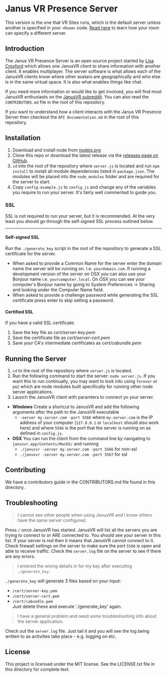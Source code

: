 # Janus VR Presence Server

This version is the one that VR Sites runs, which is the default server unless another is specified in your `<Room>` code. [Read here](http://www.dgp.toronto.edu/~mccrae/projects/firebox/notes.html#multiserver) to learn how your room can specify a different server.

## Introduction

The Janus VR Presence Server is an open source project started by [Lisa Croxford](https://github.com/lisa-lionheart) which allows one JanusVR client to share information with another client. It enables multiplayer.  The server software is what allows each of the JanusVR clients know where other avatars are geographically and who else is in the same virtual space.  It is also what enables things like chat.

If you need more information or would like to get involved, you will find most JanusVR enthusiasts on the [JanusVR subreddit](http://www.reddit.com/r/janusVR/). You can also read the `CONTRIBUTORS.md` file in the root of this repository.

If you want to understand how a client interacts with the Janus VR Presence Server then checkout the `API Documentation.md` in the root of this repository.

## Installation

1. Download and install node from [nodejs.org](http://nodejs.org)
1. Clone this repo or download the latest release via the [releases page on GitHub](https://github.com/janusvr/janus-server/releases).
1. `cd` into the root of the repository where `server.js` is located and run `npm install` to install all module dependencies listed in `package.json`. The modules will be placed into the `node_modules` folder and are required for the server to start.
1. Copy `config-example.js` to `config.js` and change any of the variables you require to run your server. It's fairly well commented to guide you.

### SSL
SSL is not required to run your server, but it is recommended. At the very least you should go through the self-signed SSL process outlined below.

---
#### Self-signed SSL
Run the `./generate_key` script in the root of the repository to generate a SSL certificate for the server.

* When asked to provide a Common Name for the server enter the domain name the server will be running on. I.e. `yourdomain.com`. If running a development version of the server on OSX you can also use your Bonjour name i.e. `yourcomputer.local`. On OSX you can see your computer's Bonjour name by going to System Preferences -> Sharing and looking under the Computer Name field.
* When asked to provide a challenge password while generating the SSL certificate press enter to skip setting a password.

#### Certified SSL
If you have a valid SSL certificate:

1. Save the key file as *cert/server-key.pem*
1. Save the certificate file as *cert/server-cert.pem*
1. Save your CA's intermediate certificates as *cert/cabundle.pem*

## Running the Server

1. `cd` to the root of the repository where `server.js` is located.
1. Run the following command to start the server: `node server.js`. If you want this to run continually, you may want to look into using `forever` or `pm2` which are node modules built specifically for running other node server applications.
1. Launch the JanusVR client with paramters to connect yo your server.
 * **Windows** Create a shortcut to JanusVR and add the following arguments after the path to the JanusVR executable
    * `-server my.server.com -port 5566` where `my.server.com` is the IP address of your computer (`127.0.0.1` or `localhost` should also work here) and where `5566` is the port that the server is running on as defined in `config.js`.
 * **OSX** You can run the client from the command line by navigating to `janusvr.app/Contents/MacOS/` and running
    * `./janusvr -server my.server.com -port 5566` for non-ssl
    * `./janusvr -server my.server.com -port 5567` for ssl

Contributing
------------
We have a contributors guide in the CONTRIBUTORS.md file found in this directory.

Troubleshooting
------------------

> I cannot see other people when using JanusVR and I know others have the same server configured.

Press `/` once JanusVR has started. JanusVR will list all the servers you are trying to connect to or ARE connected to. You should see your server in this list. If your server is red then it means that JanusVR cannot connect to it. Check firewall settings on the server to make sure the port `5566` is open and able to receive traffic. Check the `server.log` file on the server to see if there are any errors.

> I entered the wrong details in for my key after executing `./generate_key`.

`./generate_key` will generate 3 files based on your input:
* `/cert/server-key.pem`
* `/cert/server-cert.pem`
* `/cert/cabundle.pem`  
Just delete these and execute './generate_key' again.

> I have a general problem and need some troubleshooting info about the server application.

Check out the `server.log` file. Just tail it and you will see the log being written to as activities take place - e.g. logging on etc.

## License
This project is licensed under the MIT license. See the LICENSE.txt file in this directory for complete text.
